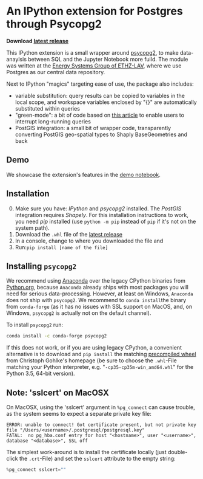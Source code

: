 # An IPython extension for Postgres through Psycopg2
**Download [latest release](https://github.com/LAV-ESG/ipython_psql_extension/releases/latest)**

This IPython extension is a small wrapper around [psycopg2](http://initd.org/psycopg/), to make data-anaylsis between SQL and the Jupyter Notebook more fuild.
The module was written at the [Energy Systems Group of ETHZ-LAV](http://www.lav.ethz.ch/research/energy-systems-group.html), where we use Postgres as our central data repository.

Next to IPython "magics" targeting ease of use, the package also includes:

* variable substitution: query results can be copied to variables in the local scope, and workspace variables enclosed by "{}" are automatically substituted within queries
* "green-mode": a bit of code based on [this article](http://initd.org/psycopg/articles/2014/07/20/cancelling-postgresql-statements-python/) to enable users to interrupt long-running queries
* PostGIS integration: a small bit of wrapper code, transparently converting PostGIS geo-spatial types to Shaply BaseGeometries and back

## Demo
We showcase the extension's features in the [demo notebook](https://github.com/LAV-ESG/ipython_psql_extension/blob/master/IPYpsqglDemo.ipynb).

## Installation
0. Make sure you have: *IPython* and *psycopg2* installed. The *PostGIS* integration requires *Shapely*. For this installation instructions to work, you need *pip* installed (use ``python -m pip`` instead of ``pip`` if it's not on the system path).
1. Download the ``.whl`` file of the [latest release](https://github.com/LAV-ESG/ipython_psql_extension/releases/latest)
2. In a console, change to where you downloaded the file and
3. Run:``pip install [name of the file]``

## Installing ``psycopg2``
We recommend using [Anaconda](https://www.continuum.io/downloads) over the legacy CPython binaries from [Python.org](https://python.org), because ``Anaconda`` already ships with most packages you will need for serious data-processing. However, at least on Windows, ``Anaconda`` does not ship with ``psycopg2``. We recommend to ``conda install``the binary from ``conda-forge`` (as it has no issues with SSL support on MacOS, and, on Windows, ``psycopg2`` is actually not on the default channel).

To install ``psycopg2`` run:
```bash
conda install -c conda-forge psycopg2
```

If this does not work, or if you are using legacy CPython, a convenient alternative is to download and ``pip install`` the matching [precompiled wheel](http://www.lfd.uci.edu/~gohlke/pythonlibs/#psycopg) from Christoph Gohlke's homepage (be sure to choose the ``.whl``-File matching your Python interpreter, e.g. "``-cp35-cp35m-win_amd64.whl``" for the Python 3.5, 64-bit version).

## Note: 'sslcert' on MacOSX
On MacOSX, using the 'sslcert' argument in ``%pg_connect`` can cause trouble, as the system seems to expect a separate private key file:
```
ERROR: unable to connect! Got certificate present, but not private key file "/Users/<username>/.postgresql/postgresql.key"
FATAL:  no pg_hba.conf entry for host "<hostname>", user "<username>", database "<database>", SSL off
```

The simplest work-around is to install the certificate locally (just double-click the ``.crt``-File) and set the ``sslcert`` attribute to the empty string:
```Python
%pg_connect sslcert=""
```
